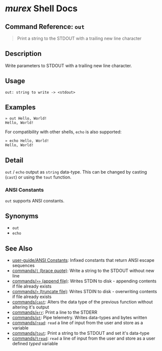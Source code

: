 # _murex_ Shell Docs

## Command Reference: `out`

> Print a string to the STDOUT with a trailing new line character

## Description

Write parameters to STDOUT with a trailing new line character.

## Usage

    out: string to write -> <stdout>

## Examples

    » out Hello, World!
    Hello, World!
    
For compatibility with other shells, `echo` is also supported:

    » echo Hello, World!
    Hello, World!

## Detail

`out` / `echo` output as `string` data-type. This can be changed by casting
(`cast`) or using the `tout` function.

### ANSI Constants

`out` supports ANSI constants.

## Synonyms

* `out`
* `echo`


## See Also

* [user-guide/ANSI Constants](../user-guide/ansi.md):
  Infixed constants that return ANSI escape sequences
* [commands/`(` (brace quote)](../commands/brace-quote.md):
  Write a string to the STDOUT without new line
* [commands/`>>` (append file)](../commands/greater-than-greater-than.md):
  Writes STDIN to disk - appending contents if file already exists
* [commands/`>` (truncate file)](../commands/greater-than.md):
  Writes STDIN to disk - overwriting contents if file already exists
* [commands/`cast`](../commands/cast.md):
  Alters the data type of the previous function without altering it's output
* [commands/`err`](../commands/err.md):
  Print a line to the STDERR
* [commands/`pt`](../commands/pt.md):
  Pipe telemetry. Writes data-types and bytes written
* [commands/`read`](../commands/read.md):
  `read` a line of input from the user and store as a variable
* [commands/`tout`](../commands/tout.md):
  Print a string to the STDOUT and set it's data-type
* [commands/`tread`](../commands/tread.md):
  `read` a line of input from the user and store as a user defined *typed* variable